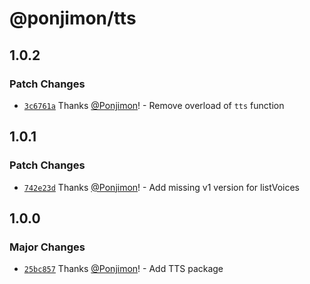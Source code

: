# @ponjimon/tts

## 1.0.2

### Patch Changes

- [`3c6761a`](https://github.com/Ponjimon/common-utils/commit/3c6761a63f584d8dd9b0ef7d09be28642f53236d) Thanks [@Ponjimon](https://github.com/Ponjimon)! - Remove overload of `tts` function

## 1.0.1

### Patch Changes

- [`742e23d`](https://github.com/Ponjimon/common-utils/commit/742e23d5e396846c6da0b987fb657b62c1ba4469) Thanks [@Ponjimon](https://github.com/Ponjimon)! - Add missing v1 version for listVoices

## 1.0.0

### Major Changes

- [`25bc857`](https://github.com/Ponjimon/common-utils/commit/25bc8570552e743a1d98100188de9a459c33ef38) Thanks [@Ponjimon](https://github.com/Ponjimon)! - Add TTS package
